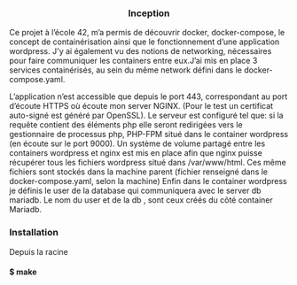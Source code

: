 <h3 align="center">Inception</h3>

<!-- ABOUT THE PROJECT -->

Ce projet à l’école 42, m’a permis de découvrir docker, docker-compose, le concept de containérisation ainsi que le fonctionnement d’une application wordpress. J'y ai également vu des notions de networking, nécessaires pour faire communiquer les containers entre eux.J’ai mis en place 3 services containérisés, au sein du même network défini dans le docker-compose.yaml.

L’application n’est accessible que depuis le port 443, correspondant au port d’écoute HTTPS où écoute mon server NGINX. (Pour le test un certificat auto-signé est généré par OpenSSL). Le serveur est configuré tel que: si la requête contient des éléments php elle seront redirigées vers le gestionnaire de processus php, PHP-FPM situé dans le container wordpress (en écoute sur le port 9000). Un système de volume partagé entre les containers wordpress et nginx est mis en place afin que nginx puisse récupérer tous les fichiers wordpress situé dans /var/www/html. Ces même fichiers sont stockés dans la machine parent (fichier renseigné dans le docker-compose.yaml, selon la machine) Enfin dans le container wordpress je définis le user de la database qui communiquera avec le server db mariadb. Le nom du user et de la db , sont ceux créés du côté container Mariadb.

### Installation
Depuis la racine
#### $ make
